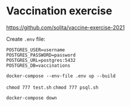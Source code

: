 # Vaccination exercise

https://github.com/solita/vaccine-exercise-2021

Create `.env` file:
```
POSTGRES_USER=username
POSTGRES_PASSWORD=password
POSTGRES_URL=postgres:5432
POSTGRES_DB=vaccinations
```
`docker-compose --env-file .env up --build`

`chmod 777 test.sh`
`chmod 777 psql.sh`

`docker-compose down`